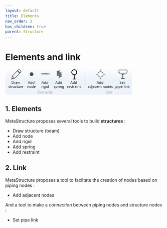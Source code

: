 ```yaml
---
layout: default
title: Elements
nav_order: 3
has_children: true
parent: Structure
---
```


# Elements and link

![Image](../../Images/Structure4.jpg)

## 1. Elements

MetaStructure proposes several tools to build **structures** :

* Draw structure (beam)
* Add node
* Add rigid
* Add spring
* Add restraint

## 2. Link

MetaStructure proposes a tool to faciltate the creation of nodes based on piping nodes :

* Add adjacent nodes

And a tool to make a *connection* between piping nodes and structure nodes :

* Set pipe link
